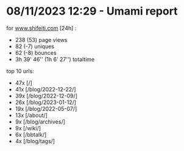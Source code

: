 # 08/11/2023 12:29 - Umami report
for www.shifeiti.com [24h] :

 - 238 (53) page views
 - 82 (-7) uniques
 - 62 (-8) bounces
 - 3h 39' 46'' (1h 6' 27'') totaltime


top 10 urls:
 - 47x [/]
 - 41x [/blog/2022-12-22/]
 - 39x [/blog/2022-12-09/]
 - 26x [/blog/2023-01-12/]
 - 19x [/blog/2022-05-07/]
 - 13x [/about/]
 - 9x [/blog/archives/]
 - 9x [/wiki/]
 - 6x [/bbtalk/]
 - 4x [/blog/tags/]


